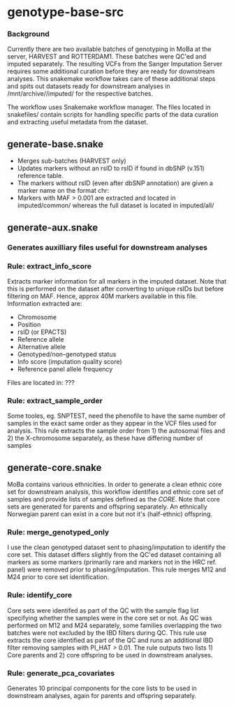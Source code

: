 # genotype-base-src
### Background
Currently there are two available batches of genotyping in MoBa at the server, HARVEST and ROTTERDAM1. These batches were QC'ed and imputed separately. The resulting VCFs from the Sanger Imputation Server requires some additional curation before they are ready for downstream analyses. This snakemake workflow takes care of these additional steps and spits out datasets ready for downstream analyses in /mnt/archive/<BATCH>/imputed/ for the respective batches.

The workflow uses Snakemake workflow manager. The files located in snakefiles/ contain scripts for handling specific parts of the data curation and extracting useful metadata from the dataset.  

## generate-base.snake
- Merges sub-batches (HARVEST only) 
- Updates markers without an rsID to rsID if found in dbSNP (v.151) reference table. 
- The markers without rsID (even after dbSNP annotation) are given a marker name on the format chr<CHR>:<POS>_<REF>_<ALT>
- Markers with MAF > 0.001 are extracted and located in imputed/common/ whereas the full dataset is located in imputed/all/

## generate-aux.snake
### Generates auxilliary files useful for downstream analyses
### Rule: extract_info_score
Extracts marker information for all markers in the imputed dataset. Note that this is performed on the dataset after converting to unique rsIDs but before filtering on MAF. Hence, approx 40M markers available in this file.
Information extracted are:

 - Chromosome
 - Position
 - rsID (or EPACTS)
 - Reference allele
 - Alternative allele
 - Genotyped/non-genotyped status
 - Info score (imputation quality score)
 - Reference panel allele frequency

Files are located in: ???

### Rule: extract_sample_order
Some tooles, eg. SNPTEST, need the phenofile to have the same number of samples in the exact same order as they appear in the VCF files used for analysis. This rule extracts the sample order from 1) the autosomal files and 2) the X-chromosome separately, as these have differing number of samples

## generate-core.snake
MoBa contains various ethnicities. In order to generate a clean ethnic core set for downstream analysis, this workflow identifies and ethnic core set of samples and provide lists of samples defined as the *CORE*. Note that core sets are generated for parents and offspring separately. An ethnically Norwegian parent can exist in a core but not it's (half-ethnic) offspring.

### Rule: merge_genotyped_only
I use the clean genotyped dataset sent to phasing/imputation to identify the core set. This dataset differs slightly from the QC'ed dataset containing all markers as some markers (primarily rare and markers not in the HRC ref. panel) were removed prior to phasing/imputation. This rule merges M12 and M24 prior to core set identification.

### Rule: identify_core
Core sets were identifed as part of the QC with the sample flag list specifying whether the samples were in the core set or not. As QC was performed on M12 and M24 separately, some families overlapping the two batches were not excluded by the IBD filters during QC. This rule use extracts the core identified as part of the QC and runs an additional IBD filter removing samples with PI_HAT > 0.01. The rule outputs two lists 1) Core parents and 2) core offspring to be used in downstream analyses.

### Rule: generate_pca_covariates
Generates 10 principal components for the core lists to be used in downstream analyses, again for parents and offspring separately.









